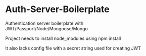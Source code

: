 # Auth-Server-Boilerplate
Authentication server boilerplate with JWT/Passport/Node/Mongoose/Mongo

Project needs to install node_modules using npm install

It also lacks config file with a secret string used for creating JWT

